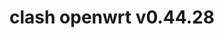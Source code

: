 ---
title: clash openwrt v0.44.28
layout: safelink
safelinkku: https://osdn.net/projects/openclash/downloads/76839/luci-app-openclash_0.44.28-beta_all.ipk/
permalink: /clash-openwrt-v44-28/
---